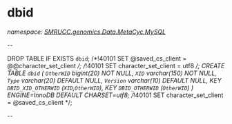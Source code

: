 ﻿# dbid
_namespace: [SMRUCC.genomics.Data.MetaCyc.MySQL](./index.md)_

--
 
 DROP TABLE IF EXISTS `dbid`;
 /*!40101 SET @saved_cs_client = @@character_set_client */;
 /*!40101 SET character_set_client = utf8 */;
 CREATE TABLE `dbid` (
 `OtherWID` bigint(20) NOT NULL,
 `XID` varchar(150) NOT NULL,
 `Type` varchar(20) DEFAULT NULL,
 `Version` varchar(10) DEFAULT NULL,
 KEY `DBID_XID_OTHERWID` (`XID`,`OtherWID`),
 KEY `DBID_OTHERWID` (`OtherWID`)
 ) ENGINE=InnoDB DEFAULT CHARSET=utf8;
 /*!40101 SET character_set_client = @saved_cs_client */;
 
 --




